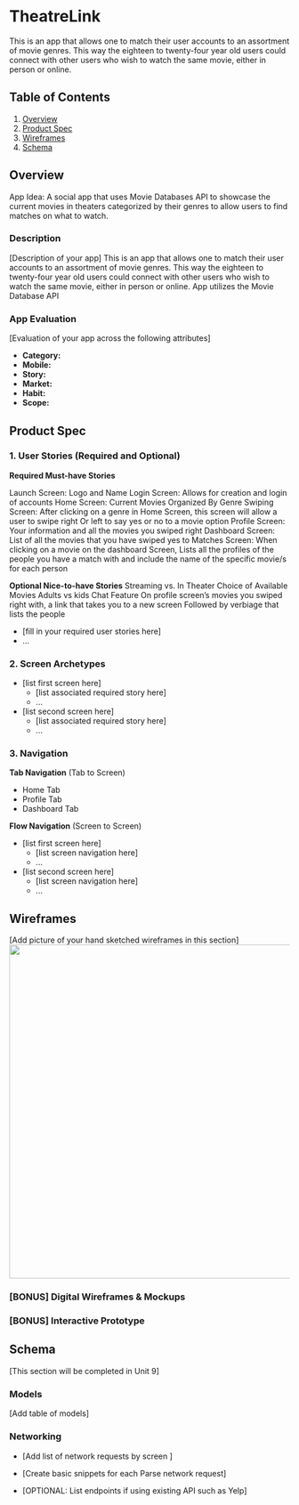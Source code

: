 # TheatreLink
This is an app that allows one to match their user accounts to an assortment of movie genres. This way the eighteen to twenty-four year old users could connect with other users who wish to watch the same movie, either in person or online.

## Table of Contents
1. [Overview](#Overview)
1. [Product Spec](#Product-Spec)
1. [Wireframes](#Wireframes)
2. [Schema](#Schema)

## Overview
App Idea:  A social app that uses Movie Databases API to showcase the current movies in theaters categorized by their genres to allow users to find matches on what to watch.

### Description
[Description of your app]
This is an app that allows one to match their user accounts to an assortment of movie genres. This way the eighteen to twenty-four year old users could connect with other users who wish to watch the same movie, either in person or online.
App utilizes the Movie Database API

### App Evaluation
[Evaluation of your app across the following attributes]
- **Category:**
- **Mobile:**
- **Story:**
- **Market:**
- **Habit:**
- **Scope:**

## Product Spec

### 1. User Stories (Required and Optional)

**Required Must-have Stories**

Launch Screen: Logo and Name 
Login Screen: Allows for creation and login of accounts
Home Screen: Current Movies Organized By Genre
Swiping Screen: After clicking on a genre in Home Screen, this screen will allow a user to swipe right Or left to say yes or no to a movie option
Profile Screen: Your information and all the movies you swiped right
Dashboard Screen: List of all the movies that you have swiped yes to 
Matches Screen: When clicking on a movie on the dashboard Screen, Lists all the profiles of the people you have a match with and include the name of the specific movie/s for each person

**Optional Nice-to-have Stories**
Streaming vs. In Theater Choice of Available Movies
Adults vs kids
Chat Feature
On profile screen’s movies you swiped right with, a link that takes you to a new screen
Followed by verbiage that lists the people
* [fill in your required user stories here]
* ...

### 2. Screen Archetypes

* [list first screen here]
   * [list associated required story here]
   * ...
* [list second screen here]
   * [list associated required story here]
   * ...

### 3. Navigation

**Tab Navigation** (Tab to Screen)

* Home Tab
* Profile Tab
* Dashboard Tab

**Flow Navigation** (Screen to Screen)

* [list first screen here]
   * [list screen navigation here]
   * ...
* [list second screen here]
   * [list screen navigation here]
   * ...

## Wireframes
[Add picture of your hand sketched wireframes in this section]
<img src="YOUR_WIREFRAME_IMAGE_URL" width=600>

### [BONUS] Digital Wireframes & Mockups

### [BONUS] Interactive Prototype

## Schema 
[This section will be completed in Unit 9]

### Models
[Add table of models]

### Networking
- [Add list of network requests by screen ]
- [Create basic snippets for each Parse network request]

- [OPTIONAL: List endpoints if using existing API such as Yelp]
